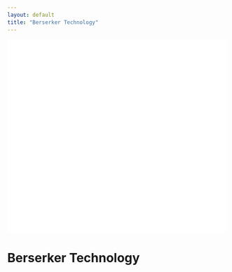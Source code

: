 ```yaml
---
layout: default
title: "Berserker Technology"
---
```


[![Berserker Technology](/assets/img/logo.svg)](/contact)

<h1>Berserker Technology</h1>
